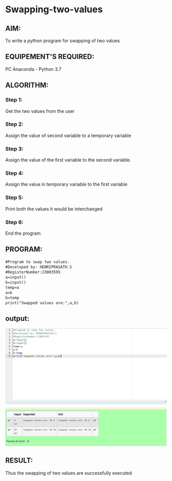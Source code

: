 # Swapping-two-values
## AIM:
To write a python program for swapping of two values
## EQUIPEMENT'S REQUIRED: 
PC
Anaconda - Python 3.7
## ALGORITHM: 
### Step 1:
Get the two values from the user
### Step 2: 
Assign the value of second variable to a temporary variable 
### Step 3: 
Assign the value of the first variable to the second variable.
### Step 4:  
Assign the value in temporary variable to the first variable
### Step 5: 
Print both the values it would be interchanged
### Step 6: 
End the program
## PROGRAM:
```
#Program to swap two values.
#Developed by: HENRIPRASATH.S
#RegisterNumber:23003595
a=input()
b=input()
temp=a
a=b
b=temp
print("Swapped values are:",a,b)
```
## output:
![output](/out1.png)


## RESULT:
Thus the swapping of two values are successfully executed



